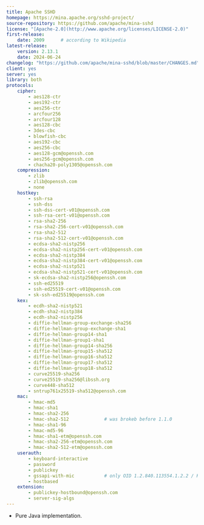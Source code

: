 ```yaml
---
title: Apache SSHD
homepage: https://mina.apache.org/sshd-project/
source-repository: https://github.com/apache/mina-sshd
license: "[Apache-2.0](http://www.apache.org/licenses/LICENSE-2.0)"
first-release:
    date: 2009      # according to Wikipedia
latest-release:
    version: 2.13.1
    date: 2024-06-24
changelog: "https://github.com/apache/mina-sshd/blob/master/CHANGES.md"
client: yes
server: yes
library: both
protocols:
    cipher:
        - aes128-ctr
        - aes192-ctr
        - aes256-ctr
        - arcfour256
        - arcfour128
        - aes128-cbc
        - 3des-cbc
        - blowfish-cbc
        - aes192-cbc
        - aes256-cbc
        - aes128-gcm@openssh.com
        - aes256-gcm@openssh.com
        - chacha20-poly1305@openssh.com
    compression:
        - zlib
        - zlib@openssh.com
        - none
    hostkey:
        - ssh-rsa
        - ssh-dss
        - ssh-dss-cert-v01@openssh.com
        - ssh-rsa-cert-v01@openssh.com
        - rsa-sha2-256
        - rsa-sha2-256-cert-v01@openssh.com
        - rsa-sha2-512
        - rsa-sha2-512-cert-v01@openssh.com
        - ecdsa-sha2-nistp256
        - ecdsa-sha2-nistp256-cert-v01@openssh.com
        - ecdsa-sha2-nistp384
        - ecdsa-sha2-nistp384-cert-v01@openssh.com
        - ecdsa-sha2-nistp521
        - ecdsa-sha2-nistp521-cert-v01@openssh.com
        - sk-ecdsa-sha2-nistp256@openssh.com
        - ssh-ed25519
        - ssh-ed25519-cert-v01@openssh.com
        - sk-ssh-ed25519@openssh.com
    kex:
        - ecdh-sha2-nistp521
        - ecdh-sha2-nistp384
        - ecdh-sha2-nistp256
        - diffie-hellman-group-exchange-sha256
        - diffie-hellman-group-exchange-sha1
        - diffie-hellman-group14-sha1
        - diffie-hellman-group1-sha1
        - diffie-hellman-group14-sha256
        - diffie-hellman-group15-sha512
        - diffie-hellman-group16-sha512
        - diffie-hellman-group17-sha512
        - diffie-hellman-group18-sha512
        - curve25519-sha256
        - curve25519-sha256@libssh.org
        - curve448-sha512
        - sntrup761x25519-sha512@openssh.com
    mac:
        - hmac-md5
        - hmac-sha1
        - hmac-sha2-256
        - hmac-sha2-512             # was brokeb before 1.1.0
        - hmac-sha1-96
        - hmac-md5-96
        - hmac-sha1-etm@openssh.com
        - hmac-sha2-256-etm@openssh.com
        - hmac-sha2-512-etm@openssh.com
    userauth:
        - keyboard-interactive
        - password
        - publickey
        - gssapi-with-mic           # only OID 1.2.840.113554.1.2.2 / Kerberos
        - hostbased
    extension:
        - publickey-hostbound@openssh.com
        - server-sig-algs
---
```

* Pure Java implementation.
